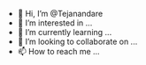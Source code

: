 - 👋 Hi, I’m @Tejanandare
- 👀 I’m interested in ...
- 🌱 I’m currently learning ...
- 💞️ I’m looking to collaborate on ...
- 📫 How to reach me ...

<!---
Tejanandare/Tejanandare is a ✨ special ✨ repository because its `README.md` (this file) appears on your GitHub profile.
You can click the Preview link to take a look at your changes.
